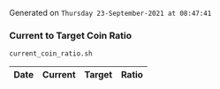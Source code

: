 Generated on `Thursday 23-September-2021 at 08:47:41`

### Current to Target Coin Ratio
`current_coin_ratio.sh`

Date|Current|Target|Ratio
---|---|---|---
